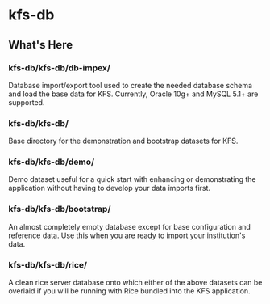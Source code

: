 # kfs-db

## What's Here

### kfs-db/kfs-db/db-impex/
Database import/export tool used to create the needed database schema and load the base data for KFS. Currently, Oracle 10g+ and MySQL 5.1+ are supported.

### kfs-db/kfs-db/
Base directory for the demonstration and bootstrap datasets for KFS.

### kfs-db/kfs-db/demo/
Demo dataset useful for a quick start with enhancing or demonstrating the application without having to develop your data imports first.

### kfs-db/kfs-db/bootstrap/
An almost completely empty database except for base configuration and reference data. Use this when you are ready to import your institution's data.

### kfs-db/kfs-db/rice/
A clean rice server database onto which either of the above datasets can be overlaid if you will be running with Rice bundled into the KFS application.
